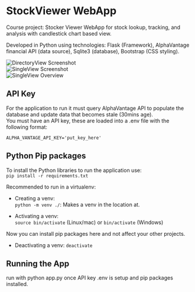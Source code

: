 # StockViewer WebApp
Course project: Stocker Viewer WebApp for stock lookup, tracking, and analysis with candlestick chart based view.    

Developed in Python using technologies: Flask (Framework), AlphaVantage financial API (data source), Sqlite3 (database), Bootstrap (CSS styling).    

![DirectoryView Screenshot](https://github.com/CS480-Group-E/StockViewer-WebApp/raw/main/screenshots/StockViewerScreenshot1.png)    
![SingleView Screenshot](https://github.com/CS480-Group-E/StockViewer-WebApp/raw/main/screenshots/StockViewerScreenshot1_1.png)    
![SingleView Overview](https://github.com/CS480-Group-E/StockViewer-WebApp/raw/main/screenshots/StockViewerScreenshot1_2.png)    

## API Key
For the application to run it must query AlphaVantage API to populate the database and update data that becomes stale (30mins age).    
You must have an API key, these are loaded into a .env file with the following format:    

`ALPHA_VANTAGE_API_KEY='put_key_here'`

## Python Pip packages
To install the Python libraries to run the application use:    
`pip install -r requirements.txt`

Recommended to run in a virtualenv:    

- Creating a venv:    
`python -m venv ./`: Makes a venv in the location at.    

- Activating a venv:    
`source bin/activate` (Linux/mac) or `bin/activate` (Windows)    

Now you can install pip packages here and not affect your other projects.    

- Deactivating a venv:
`deactivate`

## Running the App
run with python app.py once API key .env is setup and pip packages installed.  

